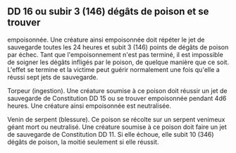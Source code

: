 ## DD 16 ou subir 3 (146) dégâts de poison et se trouver

empoisonnée. Une créature ainsi empoisonnée doit
répéter le jet de sauvegarde toutes les 24 heures et subit
3 (146) points de dégâts de poison par échec. Tant que
l'empoisonnement n'est pas terminé, il est impossible
de soigner les dégâts infligés par le poison, de quelque
manière que ce soit. L'effet se termine et la victime peut
guérir normalement une fois qu'elle a réussi sept jets de
sauvegarde.

Torpeur (ingestion). Une créature soumise à ce poison
doit réussir un jet de sauvegarde de Constitution DD 15 ou
se trouver empoisonnée pendant 4d6 heures. Une créature
ainsi empoisonnée est neutralisée.

Venin de serpent (blessure). Ce poison se récolte sur un
serpent venimeux géant mort ou neutralisé. Une créature
soumise à ce poison doit faire un jet de sauvegarde de
Constitution DD 11. Si elle échoue, elle subit 10 (346) dégâts
de poison, la moitié seulement si elle réussit.
